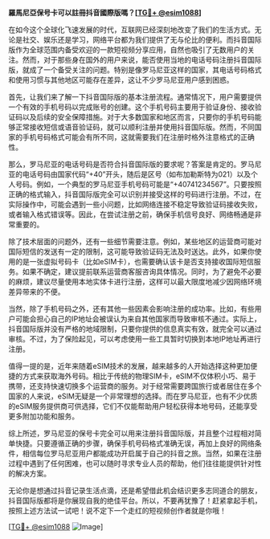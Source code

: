 **羅馬尼亞保号卡可以註冊抖音國際版嗎？[[TG💪+ @esim1088](https://t.me/s/esim1088)]**

在如今这个全球化飞速发展的时代，互联网已经深刻地改变了我们的生活方式。无论是社交、娱乐还是学习，网络平台都为我们提供了无与伦比的便利。而抖音国际版作为全球范围内备受欢迎的一款短视频分享应用，自然也吸引了无数用户的关注。然而，对于那些身在国外的用户来说，能否使用当地的电话号码注册抖音国际版，就成了一个备受关注的问题。特别是像罗马尼亚这样的国家，其电话号码格式和使用习惯与其他地区可能存在差异，这让不少罗马尼亚用户感到困惑。

首先，让我们来了解一下抖音国际版的基本注册流程。通常情况下，用户需要提供一个有效的手机号码以完成账号的创建。这个手机号码主要用于验证身份、接收验证码以及后续的安全保障措施。对于大多数国家和地区而言，只要你的手机号码能够正常接收短信或语音验证码，就可以顺利注册并使用抖音国际版。然而，不同国家的手机号码格式可能会有所不同，这就需要我们在注册时格外注意格式的正确性。

那么，罗马尼亚的电话号码是否符合抖音国际版的要求呢？答案是肯定的。罗马尼亚的电话号码由国家代码“+40”开头，随后是区号（如布加勒斯特为021）以及个人号码。例如，一个典型的罗马尼亚手机号码可能是“+40741234567”。只要按照正确的格式输入，抖音国际版完全可以识别并接受这样的号码进行注册。不过，在实际操作中，可能会遇到一些小问题，比如网络连接不稳定导致验证码接收失败，或者输入格式错误等。因此，在尝试注册之前，确保手机信号良好、网络畅通是非常重要的。

除了技术层面的问题外，还有一些细节需要注意。例如，某些地区的运营商可能对国际短信的发送有一定的限制，这可能导致验证码无法及时送达。此外，如果你使用的是一张虚拟号码卡（比如eSIM卡），也需要确认该卡是否支持接收国际短信服务。如果不确定，建议提前联系运营商客服咨询具体情况。同时，为了避免不必要的麻烦，建议尽量使用本地实体卡进行注册，这样可以最大限度地减少因网络环境差异带来的不便。

当然，除了手机号码之外，还有其他一些因素会影响注册的成功率。比如，有些用户可能会担心自己的IP地址会被误认为来自其他国家而导致审核不通过。实际上，抖音国际版并没有严格的地域限制，只要你提供的信息真实有效，就完全可以通过审核。不过，为了保险起见，可以考虑使用一些工具暂时切换到本地IP地址再进行注册。

值得一提的是，近年来随着eSIM技术的发展，越来越多的人开始选择这种更加便捷的方式来获取海外号码。相比于传统的物理SIM卡，eSIM不仅体积小巧、易于携带，还支持快速切换多个运营商的服务。对于经常需要跨国旅行或者居住在多个国家的人来说，eSIM无疑是一个非常理想的选择。而在罗马尼亚，也有不少优质的eSIM服务提供商可供选择，它们不仅能帮助用户轻松获得本地号码，还能享受更多附加功能和服务。

综上所述，罗马尼亚的保号卡完全可以用来注册抖音国际版，并且整个过程相对简单快捷。只要遵循正确的步骤，确保手机号码格式准确无误，再加上良好的网络条件，相信每位罗马尼亚用户都能成功开启属于自己的抖音之旅。当然，如果在注册过程中遇到了任何困难，也可以随时寻求专业人员的帮助，他们往往能提供针对性的解决方案。

无论你是想通过抖音记录生活点滴，还是希望借此机会结识更多志同道合的朋友，抖音国际版都将是你展现自我的绝佳平台。所以，不要再犹豫了！赶紧拿起手机，按照上述方法试一试吧！说不定下一个走红的短视频创作者就是你哦！

[[TG💪+ @esim1088](https://t.me/s/esim1088) ![Image](https://i.postimg.cc/4NQfJmqS/Snipaste-2025-05-13-00-14-12.png)]